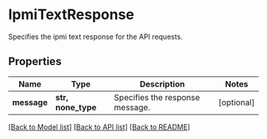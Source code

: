 # IpmiTextResponse

Specifies the ipmi text response for the API requests.

## Properties
Name | Type | Description | Notes
------------ | ------------- | ------------- | -------------
**message** | **str, none_type** | Specifies the response message. | [optional] 

[[Back to Model list]](../README.md#documentation-for-models) [[Back to API list]](../README.md#documentation-for-api-endpoints) [[Back to README]](../README.md)


